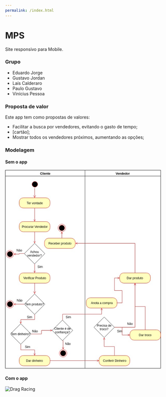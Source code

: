 ```yaml
---
permalink: /index.html
---
```


# MPS
Site responsivo para Mobile.

### Grupo
- Eduardo Jorge
- Gustavo Jordan
- Laís Calderaro
- Paulo Gustavo
- Vinícius Pessoa

### Proposta de valor
  Este app tem como propostas de valores:
  - Facilitar a busca por vendedores, evitando o gasto de tempo;
  - [cartão];
  - Mostrar todos os vendedores próximos, aumentando as opções;
  
### Modelagem
#### Sem o app
![Drag Racing](doc/diagramas/Diagrama_Atividades.jpg)
#### Com o app
![Drag Racing](doc/diagramas/Diagrama_Atividades_Com_App.jpg)
